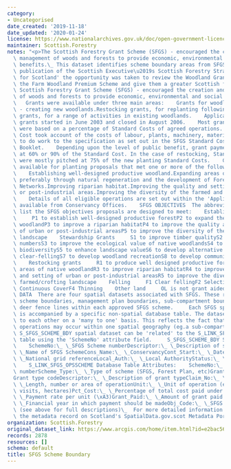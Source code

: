 ```yaml
---
category:
- Uncategorised
date_created: '2019-11-18'
date_updated: '2020-01-24'
license: https://www.nationalarchives.gov.uk/doc/open-government-licence/version/3/
maintainer: Scottish.Forestry
notes: "<p>The Scottish Forestry Grant Scheme (SFGS) - encouraged the creation and\
  \ management of woods and forests to provide economic, environmental and social\
  \ benefits.\_ This dataset identifies scheme boundary areas from SFGS.  Following\
  \ publication of the Scottish Executive\u2019s Scottish Forestry Strategy 'Forests\
  \ for Scotland' the opportunity was taken to review the Woodland Grant Scheme and\
  \ the Farm Woodland Premium Scheme and give them a greater Scottish focus.     The\
  \ Scottish Forestry Grant Scheme (SFGS) - encouraged the creation and management\
  \ of woods and forests to provide economic, environmental and social benefits. \
  \   Grants were available under three main areas:    Grants for woodland expansion\
  \ - creating new woodlands.Restocking grants, for replanting following felling.Stewardship\
  \ grants, for a range of activities in existing woodlands.    Applications for SFGS\
  \ grants started in June 2003 and closed in August 2006.    Most grants for SFGS\
  \ were based on a percentage of Standard Costs of agreed operations. The Standard\
  \ Cost took account of the costs of labour, plants, machinery, materials and supervision\
  \ to do work to the specification as set out in the SFGS Standard Costs and Specifications\
  \ Booklet.    Depending upon the level of public benefit, grant payments were either\
  \ at 60% or 90% of the Standard Cost. In the case of restocking, Standard Costs\
  \ were mostly pitched at 75% of the new planting Standard Costs.    Grants were\
  \ available for planting proposals that met one or more of the following objectives:\
  \    Establishing well-designed productive woodland.Expanding areas of native woodland,\
  \ preferably through natural regeneration and the development of Forest Habitat\
  \ Networks.Improving riparian habitat.Improving the quality and setting of urban\
  \ or post-industrial areas.Improving the diversity of the farmed and crofting landscape.\
  \    Details of all eligible operations are set out within the 'Applicants Booklet'\
  \ available from Conservancy Offices.    SFGS OBJECTIVES  The abbreviations below\
  \ list the SFGS objectives proposals are designed to meet:    Establishment grants\
  \     P1 to establish well-designed productive forestP2 to expand the area of native\
  \ woodlandP3 to improve a riparian habitatP4 to improve the quality and setting\
  \ of urban or post-industrial areasP5 to improve the diversity of the farmed/crofting\
  \ landscape    Stewardship Grants     S1 to improve timber qualityS2 to reduce deer\
  \ numbersS3 to improve the ecological value of native woodlandsS4 to improve woodland\
  \ biodiversityS5 to enhance landscape valueS6 to develop alternative systems to\
  \ clear-fellingS7 to develop woodland recreationS8 to develop community involvement\
  \    Restocking grants     R1 to produce well designed productive forestR2 to restore\
  \ areas of native woodlandR3 to improve riparian habitatR4 to improve the quality\
  \ and setting of urban or post-industrial areasR5 to improve the diversity of the\
  \ farmed/crofting landscape    Felling     F1 Clear fellingF2 Selective fellingF3\
  \ Continuous CoverF4 Thinning    Other land     OL is not grant aided    SPATIAL\
  \ DATA  There are four spatial datasets associated with SFGS. These represent the\
  \ scheme boundaries, management plan boundaries, sub-compartment boundaries and\
  \ deer fence lines within each approved SFGS scheme.     Each SFGS spatial dataset\
  \ is accompanied by a specific non-spatial database table. The datasets can be related\
  \ to each other on a 'many to one' basis. This reflects the fact that many SFGS\
  \ operations may occur within one spatial geography (eg.a sub-compartment).    The\
  \ S_SFGS_SCHEME_BDY spatial dataset can be 'related' to the S_LINK_SFGS_OPSSCHEME\
  \ table using the 'SchemeNo' attribute field.     S_SFGS_SCHEME_BDY Spatial Attributes:-\
  \    SchemeNo:\_ \_SFGS Scheme numberDescriptor:\_ \_Description of spatial featureSchemeName:\_\
  \ \_Name of SFGS SchemeCons_Name:\_ \_ConservancyCont_Start:\_ \_Date contract startedGrid_Ref:\_\
  \ \_National grid referenceLocal_Auth:\_ \_Local AuthorityStatus:\_ \_Scheme status\
  \    S_LINK_SFGS_OPSSCHEME Database Table Attributes:    SchemeNo:\_ \_SFGS Scheme\
  \ numberScheme_Type:\_ \_Type of scheme (SFGS, Forest Plan, etc)Grant_Type:\_ \_\
  Grant type codeDescriptor:\_ \_Description of grant typeClaim_No:\_ \_Claim numberQuantity:\_\
  \ \_Length, number or area of operationUnit:\_ \_Unit of operation (eg. metres,\
  \ visits, hectares)Pct_Cost:\_ \_Percentage of total cost paid under SFGSPay_Rate:\_\
  \ \_Payment rate per unit (\xA3)Grant_Paid:\_ \_Amount of grant paid (\xA3)Pay_In_FY:\_\
  \ \_Financial year in which payment should be madeObj_Code:\_ \_SFGS Objective code\
  \ (see above for full descriptions)\_  For more detailed information please see\
  \ the metadata record on Scotland's SpatialData.gov.scot Metadata Portal.  </p>"
organization: Scottish.Forestry
original_dataset_link: https://www.arcgis.com/home/item.html?id=e2bac5662a9d411c88f6f8c993417c48
records: 2878
resources: []
schema: default
title: SFGS Scheme Boundary
---
```

